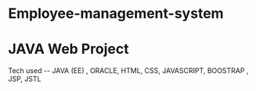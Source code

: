 # Employee-management-system
<h1>JAVA Web Project</h1>

<p>Tech used -- JAVA (EE) , ORACLE, HTML, CSS, JAVASCRIPT, BOOSTRAP , JSP, JSTL </p>
